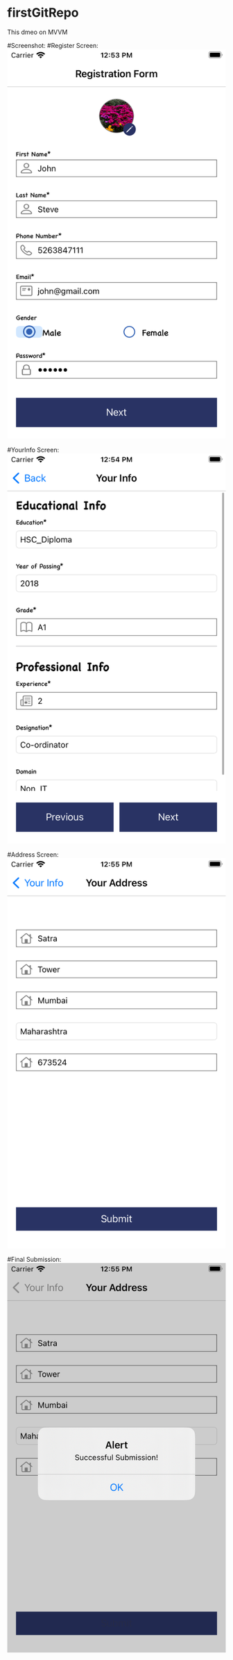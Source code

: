 # firstGitRepo
This dmeo on MVVM

#Screenshot:
#Register Screen: ![Register](https://github.com/rutujakamthe21/firstGitRepo/blob/main/Register.png)

#YourInfo Screen: ![YourInfo](https://github.com/rutujakamthe21/firstGitRepo/blob/main/YourInfo.png)

#Address Screen: ![Address](https://github.com/rutujakamthe21/firstGitRepo/blob/main/Address.png)

#Final Submission: ![Submit](https://github.com/rutujakamthe21/firstGitRepo/blob/main/Submit.png)

